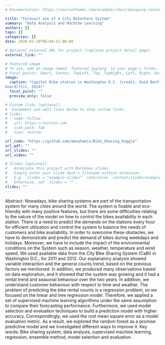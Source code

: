 ```yaml
---
# Documentation: https://sourcethemes.com/academic/docs/managing-content/

title: "Forecast use of a City Bikeshare System"
summary: "Data Analysis and Machine Learning"
authors: []
tags: []
categories: []
date: 2020-01-28T06:04:11-06:00

# Optional external URL for project (replaces project detail page).
external_link: ""

# Featured image
# To use, add an image named `featured.jpg/png` to your page's folder.
# Focal points: Smart, Center, TopLeft, Top, TopRight, Left, Right, BottomLeft, Bottom, BottomRight.
image:
  caption: "Capital Bike station in Washington D.C. (credit: Kaid Benfield’s Blog on NRDC Switch-
board)(Cit, 2014)"
  focal_point: ""
  preview_only: false

# Custom links (optional).
#  Uncomment and edit lines below to show custom links.
# links:
# - name: Follow
#   url: https://twitter.com
#   icon_pack: fab
#   icon: twitter

url_code: "https://github.com/amnahamis/Bike_Sharing_Kaggle"
url_pdf: ""
url_slides: ""
url_video: ""

# Slides (optional).
#   Associate this project with Markdown slides.
#   Simply enter your slide deck's filename without extension.
#   E.g. `slides = "example-slides"` references `content/slides/example-slides.md`.
#   Otherwise, set `slides = ""`.
slides: ""
---
```

Abstract:
Nowadays, bike sharing systems are part of the transportation system for many cities around the world. The system is fixable and eco-friendly with many positive features, but there are some difficulties relating to the nature of the model on how to control the bikes availability in each station. There is a need to predict the demands on the stations every hour for efficient utilization and control the system to balance the needs of customers and bike availability. In order to overcome these obstacles, we have to demonstrate and predict the demand of bikes during weekdays and holidays. Moreover, we have to include the impact of the environmental conditions on the System such as season, weather, temperature and wind speed. We used available data from the City Bike Sharing System (CaBi) in Washington D.C., for 2011 and 2012. Our explanatory analysis showed variable interaction and the general counts trend, based on the previous factors we mentioned.
In addition, we produced many observations based on data exploration, and it showed that the system was growing and it had a rental trend and seasonal behaviour over the two years. In addition, we understand customer behaviour with respect to time and weather.
The problem of predicting the bike rental counts is a regression problem, so we focused on the linear and tree regression model. Therefore, we applied a set of supervised machine learning algorithms under the same assumption to compare their forecasting performance. Furthermore, we used model selection and evaluation techniques to build a prediction model with higher accuracy. Correspondingly, we used the root mean square error as a model evaluation metric.
As a result, we explored the random forest as a promise predictive model and we investigated different ways to improve it.
Key words: Bike sharing system, data analysis, supervised machine learning, regression, ensemble method, model selection and evaluation.
